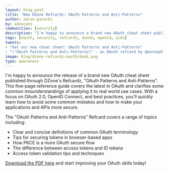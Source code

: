 ```yaml
---
layout: blog_post
title: "New DZone Refcardz: OAuth Patterns and Anti-Patterns"
author: aaron-parecki
by: advocate
communities: [security]
description: "I'm happy to announce a brand new OAuth cheat sheet published through DZone's Refcardz!"
tags: [oauth, security, refcardz, dzone, openid, oidc]
tweets:
- "Get our new cheat sheet: OAuth Patterns and Anti-Patterns"
- "\"OAuth Patterns and Anti-Patterns\" - an OAuth refcard by @aaronpk"
image: blog/dzone-refcardz-oauth/desk.png
type: awareness
---
```


I'm happy to announce the release of a brand new OAuth cheat sheet published through DZone's Refcardz, "OAuth Patterns and Anti-Patterns". This five-page reference guide covers the latest in OAuth and clarifies some common misunderstandings of applying it to real world use cases. With a focus on OAuth 2.0, OpenID Connect, and best practices, you'll quickly learn how to avoid some common mistakes and how to make your applications and APIs more secure.

The "OAuth Patterns and Anti-Patterns" Refcard covers a range of topics including:

* Clear and concise definitions of common OAuth terminology
* Tips for securing tokens in browser-based apps
* How PKCE is a more OAuth secure flow
* The difference between access tokens and ID tokens
* Access token validation tips and techniques

[Download the PDF here](https://dzone.com/refcardz/oauth-patterns-and-anti-patterns) and start improving your OAuth skills today!
